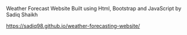 Weather Forecast Website Built using Html, Bootstrap and JavaScript by Sadiq Shaikh

https://sadiq98.github.io/weather-forecasting-website/
